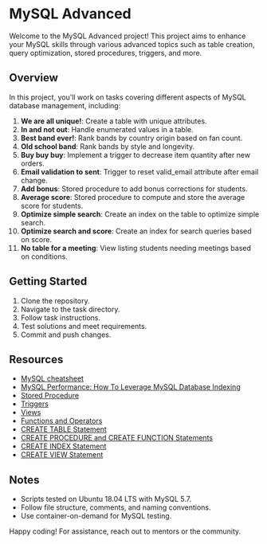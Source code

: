 # MySQL Advanced

Welcome to the MySQL Advanced project! This project aims to enhance your MySQL skills through various advanced topics such as table creation, query optimization, stored procedures, triggers, and more.

## Overview

In this project, you'll work on tasks covering different aspects of MySQL database management, including:

1. **We are all unique!**: Create a table with unique attributes.
2. **In and not out**: Handle enumerated values in a table.
3. **Best band ever!**: Rank bands by country origin based on fan count.
4. **Old school band**: Rank bands by style and longevity.
5. **Buy buy buy**: Implement a trigger to decrease item quantity after new orders.
6. **Email validation to sent**: Trigger to reset valid_email attribute after email change.
7. **Add bonus**: Stored procedure to add bonus corrections for students.
8. **Average score**: Stored procedure to compute and store the average score for students.
9. **Optimize simple search**: Create an index on the table to optimize simple search.
10. **Optimize search and score**: Create an index for search queries based on score.
11. **No table for a meeting**: View listing students needing meetings based on conditions.

## Getting Started

1. Clone the repository.
2. Navigate to the task directory.
3. Follow task instructions.
4. Test solutions and meet requirements.
5. Commit and push changes.

## Resources

- [MySQL cheatsheet](#)
- [MySQL Performance: How To Leverage MySQL Database Indexing](#)
- [Stored Procedure](#)
- [Triggers](#)
- [Views](#)
- [Functions and Operators](#)
- [CREATE TABLE Statement](#)
- [CREATE PROCEDURE and CREATE FUNCTION Statements](#)
- [CREATE INDEX Statement](#)
- [CREATE VIEW Statement](#)

## Notes

- Scripts tested on Ubuntu 18.04 LTS with MySQL 5.7.
- Follow file structure, comments, and naming conventions.
- Use container-on-demand for MySQL testing.

Happy coding! For assistance, reach out to mentors or the community.


